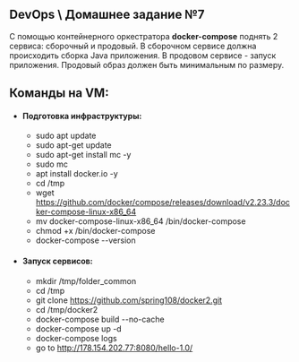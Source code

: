 ## DevOps \ Домашнее задание №7

С помощью контейнерного оркестратора <b>docker-compose</b> поднять 2 сервиса: сборочный и продовый.
В сборочном сервисе должна происходить сборка Java приложения. 
В продовом сервисе - запуск приложения. 
Продовый образ должен быть минимальным по размеру.


## Команды на VM:
  - #### Подготовка инфраструктуры:
    - sudo apt update
    - sudo apt-get update
    - sudo apt-get install mc -y
    - sudo mc
    - apt install docker.io -y
    - cd /tmp
    - wget https://github.com/docker/compose/releases/download/v2.23.3/docker-compose-linux-x86_64
    - mv docker-compose-linux-x86_64 /bin/docker-compose
    - chmod +x /bin/docker-compose
    - docker-compose --version
  - #### Запуск сервисов:
    - mkdir /tmp/folder_common
    - cd /tmp
    - git clone https://github.com/spring108/docker2.git
    - cd /tmp/docker2
    - docker-compose build --no-cache
    - docker-compose up -d
    - docker-compose logs
    - go to http://178.154.202.77:8080/hello-1.0/


